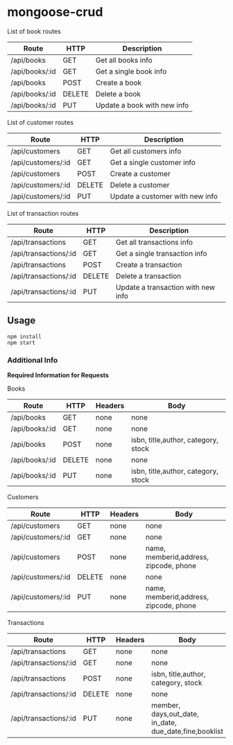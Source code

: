 # mongoose-crud

List of book routes

Route | HTTP | Description
------------ | ------------- | --------------|
 /api/books | GET | Get all books info
 /api/books/:id | GET | Get a single book info
 /api/books| POST | Create a book
 /api/books/:id | DELETE | Delete a book
 /api/books/:id|PUT|Update a book with new info

 List of customer routes

Route | HTTP | Description
------------ | ------------- | --------------|
 /api/customers | GET | Get all customers info
 /api/customers/:id | GET | Get a single customer info
 /api/customers| POST | Create a customer
 /api/customers/:id | DELETE | Delete a customer
 /api/customers/:id|PUT|Update a customer with new info

 List of transaction routes

Route | HTTP | Description
------------ | ------------- | --------------|
 /api/transactions | GET | Get all transactions info
 /api/transactions/:id | GET | Get a single transaction info
 /api/transactions| POST | Create a transaction
 /api/transactions/:id | DELETE | Delete a transaction
 /api/transactions/:id|PUT|Update a transaction with new info

## Usage

```
npm install
npm start
```

### Additional Info 

**Required Information for Requests**

Books

Route | HTTP|Headers | Body 
------- | -|----------- | ----
/api/books|GET | none | none
/api/books/:id| GET | none | none
/api/books|POST| none| isbn, title,author, category, stock
/api/books/:id | DELETE | none | none
/api/books/:id | PUT | none | isbn, title,author, category, stock

Customers

Route | HTTP|Headers | Body 
------- | -|----------- | ----
/api/customers|GET | none | none
/api/customers/:id| GET | none | none
/api/customers|POST| none| name, memberid,address, zipcode, phone
/api/customers/:id | DELETE | none | none
/api/customers/:id | PUT | none | name, memberid,address, zipcode, phone

Transactions

Route | HTTP|Headers | Body 
------- | -|----------- | ----
/api/transactions|GET | none | none
/api/transactions/:id| GET | none | none
/api/transactions|POST| none| isbn, title,author, category, stock
/api/transactions/:id | DELETE | none | none
/api/transactions/:id | PUT | none | member, days,out_date, in_date, due_date,fine,booklist